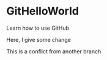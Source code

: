 # GitHelloWorld
Learn how to use GitHub

Here, I give some change

This is a conflict from another branch
